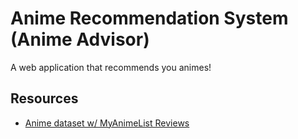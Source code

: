 # Anime Recommendation System (Anime Advisor)

A web application that recommends you animes!






## Resources
- [Anime dataset w/ MyAnimeList Reviews](https://www.kaggle.com/datasets/marlesson/myanimelist-dataset-animes-profiles-reviews)

